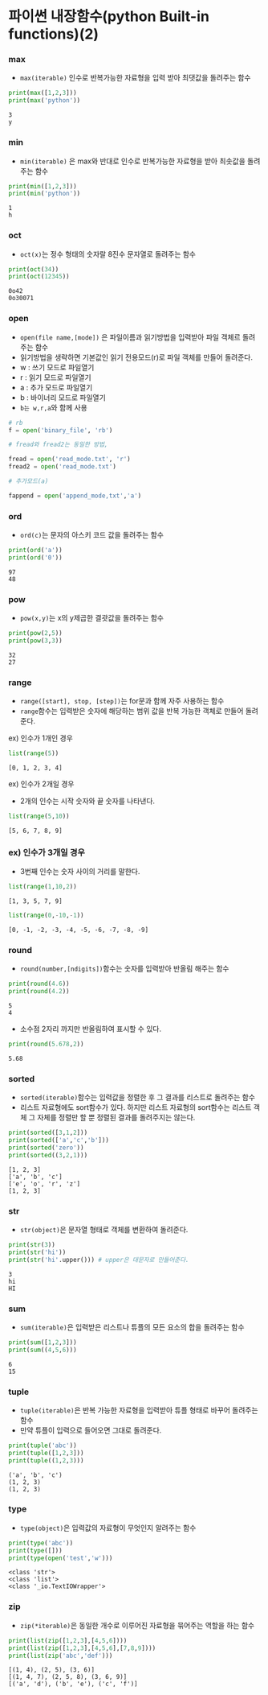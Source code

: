 # 파이썬 내장함수(python Built-in functions)(2)

### max
- `max(iterable)` 인수로 반복가능한 자료형을 입력 받아 최댓값을 돌려주는 함수  


```python
print(max([1,2,3]))
print(max('python'))
```

    3
    y


### min
- `min(iterable)` 은 max와 반대로 인수로 반복가능한 자료형을 받아 최솟값을 돌려주는 함수


```python
print(min([1,2,3]))
print(min('python'))
```

    1
    h


### oct
- `oct(x)`는 정수 형태의 숫자랄 8진수 문자열로 돌려주는 함수


```python
print(oct(34))
print(oct(12345))
```

    0o42
    0o30071


### open

- `open(file name,[mode])` 은 파일이름과 읽기방법을 입력받아 파일 객체르 돌려주는 함수
- 읽기방법을 생략하면 기본값인 읽기 전용모드(r)로 파일 객체를 만들어 돌려준다.
- w : 쓰기 모드로 파일열기
- r : 읽기 모드로 파일열기
- a : 추가 모드로 파일열기
- b : 바이너리 모드로 파일열기
- `b는 w,r,a`와 함께 사용


```python
# rb
f = open('binary_file', 'rb')
```


```python
# fread와 fread2는 동일한 방법, 

fread = open('read_mode.txt', 'r')
fread2 = open('read_mode.txt')
```


```python
# 추가모드(a)

fappend = open('append_mode,txt','a')
```

###  ord
- `ord(c)`는 문자의 아스키 코드 값을 돌려주는 함수


```python
print(ord('a'))
print(ord('0'))
```

    97
    48


### pow
- `pow(x,y)`는 x의 y제곱한 결괏값을 돌려주는 함수


```python
print(pow(2,5))
print(pow(3,3))
```

    32
    27


### range
- `range([start], stop, [step])`는 for문과 함께 자주 사용하는 함수
- `range`함수는 입력받은 숫자에 해당하는 범위 값을 반복 가능한 객체로 만들어 돌려준다.

ex) 인수가 1개인 경우


```python
list(range(5))
```




    [0, 1, 2, 3, 4]



ex) 인수가 2개일 경우
- 2개의 인수는 시작 숫자와 끝 숫자를 나타낸다.


```python
list(range(5,10))
```




    [5, 6, 7, 8, 9]



### ex) 인수가 3개일 경우
- 3번째 인수는 숫자 사이의 거리를 말한다.


```python
list(range(1,10,2))
```




    [1, 3, 5, 7, 9]




```python
list(range(0,-10,-1))
```




    [0, -1, -2, -3, -4, -5, -6, -7, -8, -9]



###  round
- `round(number,[ndigits])`함수는 숫자를 입력받아 반올림 해주는 함수


```python
print(round(4.6))
print(round(4.2))
```

    5
    4


- 소수점 2자리 까지만 반올림하여 표시할 수 있다.


```python
print(round(5.678,2))
```

    5.68


### sorted
- `sorted(iterable)`함수는 입력값을 정렬한 후 그 결과를 리스트로 돌려주는 함수
- 리스트 자료형에도 sort함수가 있다. 하지만 리스트 자료형의 sort함수는 리스트 객체 그 자체를 정렬만 할 뿐 정렬된 결과를 돌려주지는 않는다.


```python
print(sorted([3,1,2]))
print(sorted(['a','c','b']))
print(sorted('zero'))
print(sorted((3,2,1)))
```

    [1, 2, 3]
    ['a', 'b', 'c']
    ['e', 'o', 'r', 'z']
    [1, 2, 3]


### str 
- `str(object)`은 문자열 형태로 객체를 변환하여 돌려준다.


```python
print(str(3))
print(str('hi'))
print(str('hi'.upper())) # upper은 대문자로 만들어준다.
```

    3
    hi
    HI


### sum
- `sum(iterable)`은 입력받은 리스트나 튜플의 모든 요소의 합을 돌려주는 함수


```python
print(sum([1,2,3]))
print(sum((4,5,6)))
```

    6
    15


### tuple
- `tuple(iterable)`은 반복 가능한 자료형을 입력받아 튜플 형태로 바꾸어 돌려주는 함수
- 만약 튜플이 입력으로 들어오면 그대로 돌려준다.


```python
print(tuple('abc'))
print(tuple([1,2,3]))
print(tuple((1,2,3)))
```

    ('a', 'b', 'c')
    (1, 2, 3)
    (1, 2, 3)


### type
- `type(object)`은 입력값의 자료형이 무엇인지 알려주는 함수


```python
print(type('abc'))
print(type([]))
print(type(open('test','w')))
```

    <class 'str'>
    <class 'list'>
    <class '_io.TextIOWrapper'>


### zip
- `zip(*iterable)`은 동일한 개수로 이루어진 자료형을 묶어주는 역할을 하는 함수


```python
print(list(zip([1,2,3],[4,5,6])))
print(list(zip([1,2,3],[4,5,6],[7,8,9])))
print(list(zip('abc','def')))
```

    [(1, 4), (2, 5), (3, 6)]
    [(1, 4, 7), (2, 5, 8), (3, 6, 9)]
    [('a', 'd'), ('b', 'e'), ('c', 'f')]

